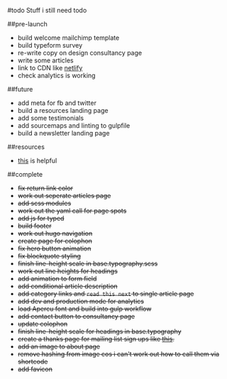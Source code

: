 #todo
Stuff i still need todo


##pre-launch
- build welcome mailchimp template
- build typeform survey
- re-write copy on design consultancy page
- write some articles
- link to CDN like [netlify](https://www.netlify.com/blog/2016/09/21/a-step-by-step-guide-hugo-on-netlify/)
- check analytics is working

##future
- add meta for fb and twitter
- build a resources landing page
- add some testimonials
- add sourcemaps and linting to gulpfile
- build a newsletter landing page

##resources
- [this](https://github.com/IvanChou/hugo-theme-vec) is helpful


##complete
- ~~fix return link color~~
- ~~work out seperate articles page~~
- ~~add scss modules~~
- ~~work out the yaml call for page spots~~
- ~~add js for typed~~
- ~~build footer~~
- ~~work out hugo navigation~~
- ~~create page for colophon~~
- ~~fix hero button animation~~
- ~~fix blockquote styling~~
- ~~finish line-height scale in base.typography.scss~~
- ~~work out line heights for headings~~
- ~~add animation to form field~~
- ~~add conditional article description~~
- ~~add category links and `read this next` to single article page~~
- ~~add dev and production mode for analytics~~
- ~~load Apercu font and build into gulp workflow~~
- ~~add contact button to consultancy page~~
- ~~update colophon~~
- ~~finish line-height scale for headings in base.typography~~
- ~~create a thanks page for mailing list sign ups like [this](https://pjrvs.com/thanks/).~~
- ~~add an image to about page~~
- ~~remove hashing from image cos i can't work out how to call them via shortcode~~
- ~~add favicon~~
